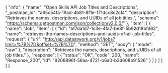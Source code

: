 {
  "info": {
    "name": "Open Skills API Job Titles and Descriptions",
    "_postman_id": "a65c54fa-19ad-4b81-8f1e-171dcc8c2cf4",
    "description": "Retrieves the names, descriptions, and UUIDs of all job titles.",
    "schema": "https://schema.getpostman.com/json/collection/v2.0.0/"
  },
  "item": [
    {
      "name": "Job",
      "item": [
        {
          "id": "bf7da1d7-1c3e-4fa7-be8f-5b92d18bfd62",
          "name": "retrieves-the-names-descriptions-and-uuids-of-all-job-titles",
          "request": {
            "url": "http://api.dataatwork.org/v1/jobs?limit=%7B%7D&offset=%7B%7D",
            "method": "GET",
            "body": {
              "mode": "raw"
            },
            "description": "Retrieves the names, descriptions, and UUIDs of all job titles."
          },
          "response": [
            {
              "status": "OK",
              "code": 200,
              "name": "Response_200",
              "id": "9208896f-56aa-4721-b6a0-b3d608b91526"
            }
          ]
        }
      ]
    }
  ]
}